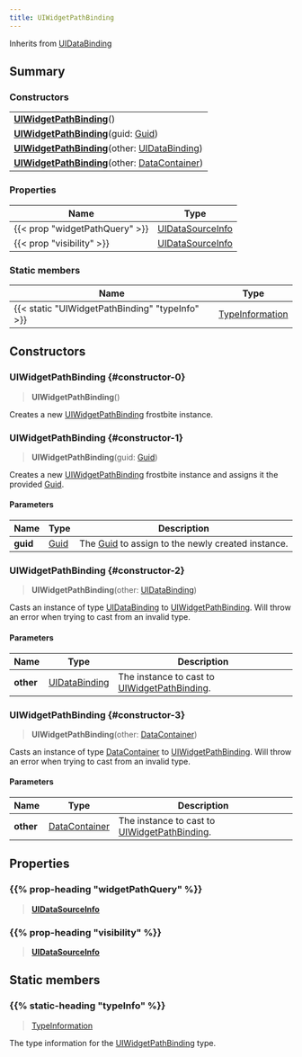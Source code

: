 ```yaml
---
title: UIWidgetPathBinding
---
```


Inherits from 
[UIDataBinding](/vext/ref/fb/uidatabinding)

## Summary
### Constructors
| |
| ----------- |
| **[UIWidgetPathBinding](#constructor-0)**() |
| **[UIWidgetPathBinding](#constructor-1)**(guid: [Guid](/vext/ref/shared/class/guid)) |
| **[UIWidgetPathBinding](#constructor-2)**(other: [UIDataBinding](/vext/ref/fb/uidatabinding)) |
| **[UIWidgetPathBinding](#constructor-3)**(other: [DataContainer](/vext/ref/shared/class/datacontainer)) |

### Properties
| Name | Type |
| ---- | ---- |
| {{< prop "widgetPathQuery" >}} | [UIDataSourceInfo](/vext/ref/fb/uidatasourceinfo) |
| {{< prop "visibility" >}} | [UIDataSourceInfo](/vext/ref/fb/uidatasourceinfo) |

### Static members
| Name | Type |
| ---- | ---- |
| {{< static "UIWidgetPathBinding" "typeInfo" >}} | [TypeInformation](/vext/ref/shared/class/typeinformation) |

## Constructors
### UIWidgetPathBinding {#constructor-0}
> **UIWidgetPathBinding**()

Creates a new [UIWidgetPathBinding](/vext/ref/fb/uiwidgetpathbinding) frostbite instance.

### UIWidgetPathBinding {#constructor-1}
> **UIWidgetPathBinding**(guid: [Guid](/vext/ref/shared/class/guid))

Creates a new [UIWidgetPathBinding](/vext/ref/fb/uiwidgetpathbinding) frostbite instance and assigns it the provided [Guid](/vext/ref/shared/class/guid).

#### Parameters
| Name | Type | Description |
| ---- | ---- | ----------- |
| **guid** | [Guid](/vext/ref/shared/class/guid) | The [Guid](/vext/ref/shared/class/guid) to assign to the newly created instance. |

### UIWidgetPathBinding {#constructor-2}
> **UIWidgetPathBinding**(other: [UIDataBinding](/vext/ref/fb/uidatabinding))

Casts an instance of type [UIDataBinding](/vext/ref/fb/uidatabinding) to [UIWidgetPathBinding](/vext/ref/fb/uiwidgetpathbinding). Will throw an error when trying to cast from an invalid type.

#### Parameters
| Name | Type | Description |
| ---- | ---- | ----------- |
| **other** | [UIDataBinding](/vext/ref/fb/uidatabinding) | The instance to cast to [UIWidgetPathBinding](/vext/ref/fb/uiwidgetpathbinding). |

### UIWidgetPathBinding {#constructor-3}
> **UIWidgetPathBinding**(other: [DataContainer](/vext/ref/shared/class/datacontainer))

Casts an instance of type [DataContainer](/vext/ref/shared/class/datacontainer) to [UIWidgetPathBinding](/vext/ref/fb/uiwidgetpathbinding). Will throw an error when trying to cast from an invalid type.

#### Parameters
| Name | Type | Description |
| ---- | ---- | ----------- |
| **other** | [DataContainer](/vext/ref/shared/class/datacontainer) | The instance to cast to [UIWidgetPathBinding](/vext/ref/fb/uiwidgetpathbinding). |

## Properties
### {{% prop-heading "widgetPathQuery" %}}
> **[UIDataSourceInfo](/vext/ref/fb/uidatasourceinfo)**

### {{% prop-heading "visibility" %}}
> **[UIDataSourceInfo](/vext/ref/fb/uidatasourceinfo)**

## Static members
### {{% static-heading "typeInfo" %}}
> [TypeInformation](/vext/ref/shared/class/typeinformation)

The type information for the [UIWidgetPathBinding](/vext/ref/fb/uiwidgetpathbinding) type.

